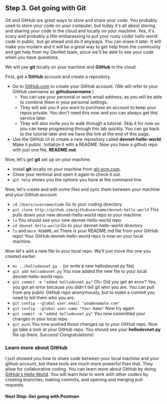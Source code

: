 ## Step 3. Get going with Git

Git and GitHub are great ways to store and share your code. You probably used to store your code on your computer, but today it's all about storing and sharing your code in the cloud and locally on your machine. Yes, it's scary and probably a litte embarassing to put your rusty coder hello world code in public, but go ahead and do it anyways. You can erase it later. It will make you modern and it will be a great way to get help from the community and get help from my DevNet team, since we'll be able to see your code when you have questions.

We will use **git** locally on your machine and **GitHub** in the cloud.

First, get a **GitHub** account and create a repository.
* Go to [GitHub.com](http://github.com) to create your GitHub account. (We will refer to your GitHub username as **githubusername**.)
  * You can use your personal or work email address, as you will be able to combine them in your personal settings.
  * They will ask you if you want to purchase an account to keep your repos private. You don't need this now and you can always get this service later.
  * They will also invite you to walk through a tutorial. Skip it for now so you can keep progressing through this lab quickly. You can go back to the tutorial later and we have the link at the end of this page.
* Use the GitHub UI to create a new repository called **devnet-hello-world**. Make it public. Initialize it with a README. Now you have a github repo with just one file, **README.md**.

Now, let's get **git** set up on your machine.
* Install **git** locally on your machine from [git-scm.com](http://git-scm.com).
* Close your terminal and open it again to check it out.
* ``git help`` shows you the options you have at the command line.

Now, let's create and edit some files and sync them between your machine and your GitHub account.
* ``cd /Users/username/Code`` Go to your coding directory.
* ``git clone http://github.com/githubusername/devnet-hello-world`` This pulls down your new devnet-hello-world repo to your machine.
* ``ls`` You should see your new devnet-hello-world repo
* ``cd devnet-hello-world`` Go to your devnet-hello-world directory
* ``ls`` and ``more README.md`` There is your README.md file from your GitHub repo!
Your GitHub devnet-hello-world repo is now on your local machine.

Now let's add a new file to your local repo. We'll just move the one you created earlier.
* ``mv ../hellodevnet.py .`` (or write a new hellodevnet.py file)
* ``git add hellodevnet.py`` You now added the new file to your local devnet-hello-world repo.
* ``git commit -m "added hellodevnet.py"``
Oh- Did you get an error? Yes, you got an error because you didn't tell git who you are. You can pull from any public GitHub repo anonymously, but to make a commit you need to tell them who you are.
* ``git config --global user.email "you@example.com"``
* ``git config --global user.name "Your Name"``
Now try again
* ``git commit -m "added hellodevnet.py"`` You now committed your changes in your local repo.
* ``git push`` You now pushed those changes up to your GitHub repo.
Now go take a look at your GitHub repo. You should see your **hellodevnet.py** file up there. Success! Congratulations!

### Learn more about GitHub

I just showed you how to share code between your local machine and your github account, but these tools are much more powerful than that. They allow for collaborative coding. You can learn more about GitHub by doing [GitHub's Hello World](https://guides.github.com/activities/hello-world/). You will learn how to work with other coders by creating branches, making commits, and opening and merging pull requests.

#### Next Step: Get going with Postman
